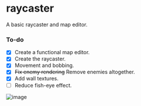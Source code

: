 # raycaster

A basic raycaster and map editor.

### To-do
- [x] Create a functional map editor.
- [x] Create the raycaster.
- [x] Movement and bobbing.
- [x] ~~Fix enemy rendering~~ Remove enemies altogether.
- [x] Add wall textures.
- [ ] Reduce fish-eye effect.

![image](https://github.com/user-attachments/assets/6c0c888c-e607-42b2-804a-0504a4cea908)
